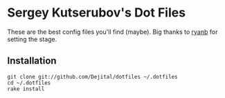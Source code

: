 Sergey Kutserubov's Dot Files
=============================

These are the best config files you'll find (maybe). Big thanks to
[ryanb](https://github.com/ryanb/dotfiles) for setting the stage.

Installation
------------

    git clone git://github.com/Dejital/dotfiles ~/.dotfiles
    cd ~/.dotfiles
    rake install
